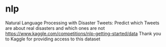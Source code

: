 # nlp
Natural Language Processing with Disaster Tweets:
Predict which Tweets are about real disasters and which ones are not
https://www.kaggle.com/competitions/nlp-getting-started/data
Thank you to Kaggle for providing access to this dataset
